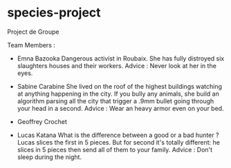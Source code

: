 # species-project

Project de Groupe

Team Members :

- Emna Bazooka
Dangerous activist in Roubaix.
She has fully distroyed six slaughters houses and their workers.
Advice : Never look at her in the eyes.

- Sabine Carabine
She lived on the roof of the highest buildings watching at anything happening in the city.
If you bully any animals, she build an algorithm parsing all the city that trigger a .9mm bullet going through your head in a second.
Advice : Wear an heavy armor even on your bed.

- Geoffrey Crochet

- Lucas Katana
What is the difference between a good or a bad hunter ?
Lucas slices the first in 5 pieces. 
But for second it's totally different: he slices in 5 pieces then send all of them to your family.
Advice : Don't sleep during the night.

